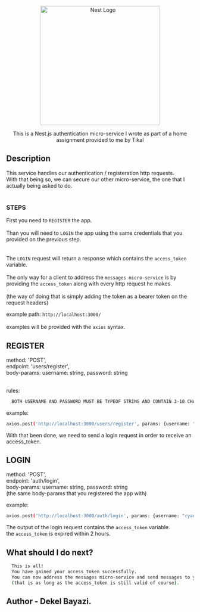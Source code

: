 <p align="center">
  <a href="http://nestjs.com/" target="blank"><img src="https://tkctl.tikalk.com/images/we-full-stack.png" width="320" alt="Nest Logo" /></a>
</p>

[circleci-image]: https://img.shields.io/circleci/build/github/nestjs/nest/master?token=abc123def456
[circleci-url]: https://circleci.com/gh/nestjs/nest

  <p align="center">This is a Nest.js authentication micro-service I wrote as
part of a home assignment provided to me by Tikal</p>
    <p align="center">

  <!--[![Backers on Open Collective](https://opencollective.com/nest/backers/badge.svg)](https://opencollective.com/nest#backer)
  [![Sponsors on Open Collective](https://opencollective.com/nest/sponsors/badge.svg)](https://opencollective.com/nest#sponsor)-->

## Description

This service handles our authentication / registeration http requests. <br>
With that being so, we can secure our other micro-service, the one that I actually
being asked to do. <br> <br>

### STEPS

First you need to `REGISTER` the app. <br> <br>
Than you will need to `LOGIN` the app using the same credentials that you provided on the previous step. <br> <br>  
 The `LOGIN` request will return a response which contains the `access_token` variable. <br> <br>
The only way for a client to address the `messages micro-service` is by providing
the `access_token` along with every http request he makes. <br> <br>
(the way of doing that is simply adding the token as a bearer token on the request headers)

example path: `http://localhost:3000/` <br> <br>
examples will be provided with the `axios` syntax.

## REGISTER

method: 'POST', <br>
endpoint: 'users/register',<br>
body-params: username: string, password: string <br><br>

rules:

```bash
  BOTH USERNAME AND PASSWORD MUST BE TYPEOF STRING AND CONTAIN 3-10 CHARS AND SHALL NOT CONTAIN SPACES.
```

example:

```bash
axios.post('http://localhost:3000/users/register', params: {username: "ryandahl", password: "123456"})
```

With that been done, we need to send a login request in order to receive an access_token.

## LOGIN

method: 'POST', <br>
endpoint: 'auth/login',<br>
body-params: username: string, password: string <br>
(the same body-params that you registered the app with)

example:

```bash
axios.post('http://localhost:3000/auth/login', params: {username: "ryandahl", password: "123456"})
```

The output of the login request contains the `access_token` variable. <br>
the `access_token` is expired within 2 hours.

## What should I do next?

```bash
  This is all!
  You have gained your access_token successfully.
  You can now address the messages micro-service and send messages to your friends!
  (that is as long as the access_token is still valid of course).
```

## Author - Dekel Bayazi.

